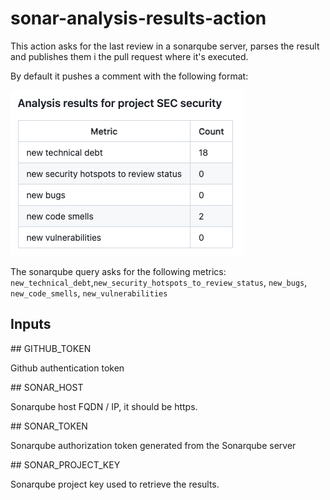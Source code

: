 # sonar-analysis-results-action

This action asks for the last review in a sonarqube server, parses the result and publishes them i the pull request where it's executed.

By default it pushes a comment with the following format:

![Comment message](image.png)

The sonarqube query asks for the following metrics: `new_technical_debt`,`new_security_hotspots_to_review_status`, `new_bugs`, `new_code_smells`, `new_vulnerabilities`

## Inputs

## GITHUB_TOKEN

Github authentication token

## SONAR_HOST

Sonarqube host FQDN / IP, it should be https.

## SONAR_TOKEN

Sonarqube authorization token generated from the Sonarqube server

## SONAR_PROJECT_KEY

Sonarqube project key used to retrieve the results.
